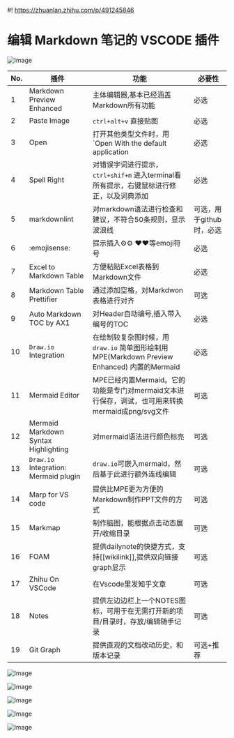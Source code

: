 #! https://zhuanlan.zhihu.com/p/491245846

# 编辑 Markdown 笔记的 VSCODE 插件

![Image](https://pic4.zhimg.com/80/v2-0711778443470d862bd4488ebc1eda74.png)

|No.| 插件 | 功能|必要性|
|---|---|---|---|
|1|Markdown Preview Enhanced| 主体编辑器,基本已经涵盖Markdown所有功能|必选|
|2|Paste Image| `ctrl+alt+v` 直接贴图|必选|
|3|Open| 打开其他类型文件时，用`Open With the default application|必选|
|4|Spell Right|对错误字词进行提示，`ctrl+shif+m` 进入terminal看所有提示，右键鼠标进行修正，以及词典添加|必选|
|5|markdownlint|对markdown语法进行检查和建议，不符合50条规则，显示波浪线|可选，用于github时，必选|
|6|:emojisense:|提示插入⚙️:gear: ❤️:heart:等emoji符号|必选|
|7|Excel to Markdown Table|方便粘贴Excel表格到Markdown文件|必选|
|8|Markdown Table Prettifier|通过添加空格，对Markdwon表格进行对齐|可选|
|9|Auto Markdown TOC by AX1|对Header自动编号,插入带入编号的TOC |必选|
|10|`Draw.io` Integration| 在绘制较复杂图时候，用`draw.io` 简单图形绘制用MPE(Markdown Preview Enhanced) 内置的Mermaid |必选|
|11|Mermaid Editor| MPE已经内置Mermaid。它的功能是专门对mermaid文本进行保存，调试，也可用来转换mermaid成png/svg文件|可选|
|12|Mermaid Markdown Syntax Highlighting|对mermaid语法进行颜色标亮|可选|
|13|`Draw.io` Integration: Mermaid plugin| `draw.io`可嵌入mermaid，然后基于此进行额外连线编辑|可选|
|14| Marp for VS code| 提供比MPE更为方便的Markdown制作PPT文件的方式|可选|
|15| Markmap|制作脑图，能根据点击动态展开/收缩目录|可选|
|16| FOAM|提供dailynote的快捷方式，支持[[wikilink]],提供双向链接graph显示|可选|
|17|Zhihu On VSCode| 在Vscode里发知乎文章|可选|
|18|Notes|提供左边边栏上一个NOTES图标，可用于在无需打开新的项目/目录时，存放/编辑随手记录|可选|
|19|Git Graph|提供直观的文档改动历史，和版本记录|可选+推荐|

![Image](https://pic4.zhimg.com/80/v2-54c7427d486930c66b856f55e4aa32c9.png)

![Image](https://pic4.zhimg.com/80/v2-c04671ef541c1daa19db84c177f5fff1.png)

![Image](https://pic4.zhimg.com/80/v2-c0230fd4cd87391bba19206d88f008f2.png)

![Image](https://pic4.zhimg.com/80/v2-86dd1d1619e07653953913a878ca6517.png)

![Image](https://pic4.zhimg.com/80/v2-2a11e429f41371a3648bc6ec6b8b97b1.png)
